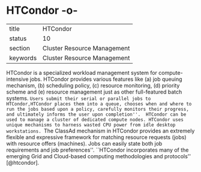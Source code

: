 # HTCondor -o-


|          |                             |
| -------- | --------------------------- |
| title    | HTCondor                    | 
| status   | 10                          |
| section  | Cluster Resource Management |
| keywords | Cluster Resource Management |



    
HTCondor is a specialized workload management system for
compute-intensive jobs.  HTCondor provides various features like (a) job
queuing mechanism, (b) scheduling policy, (c) resource monitoring,
(d) priority scheme and (e) resource management just as other
full-featured batch systems.  ``Users submit their serial or parallel
jobs to HTCondor,HTCondor places them into a queue, chooses when and
where to run the jobs based upon a policy, carefully monitors their
progress, and ultimately informs the user upon completion''.  HTCondor
can be used to manage a cluster of dedicated compute nodes. HTCondor
uses unique mechanisms to harness wasted CPU power from idle desktop
workstations. ``The ClassAd mechanism in HTCondor provides an
extremely flexible and expressive framework for matching resource
requests (jobs) with resource offers (machines).  Jobs can easily
state both job requirements and job preferences''.  ``HTCondor
incorporates many of the emerging Grid and Cloud-based computing
methodologies and protocols'' [@htcondor].



     
